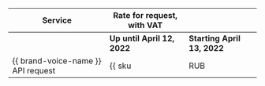 | Service | Rate for request, with VAT  | |
| ----- | ----- | --- |
| | **Up until April 12, 2022** | **Starting  April 13, 2022** |
{{ brand-voice-name }} API request | {{ sku|RUB|ai.speech.tts.dialogue_platform|string }} | ₽0.16  |
